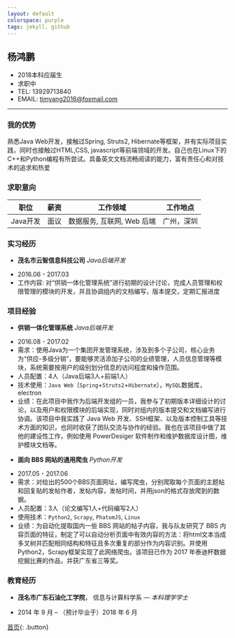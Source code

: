```yaml
---
layout: default
colorspace: purple
tags: jekyll, github
---
```


## 杨鸿鹏

* 2018本科应届生
* 求职中
* TEL: 13929713840
* EMAIL: timyang2016@foxmail.com

---

### 我的优势

熟悉Java Web开发，接触过Spring, Struts2, Hibernate等框架，并有实际项目实践，同时也接触过HTML,CSS, javascript等前端领域的开发。自己也在Linux下的C++和Python编程有所尝试。具备英文文档流畅阅读的能力，富有责任心和对技术的追求和热爱

### 求职意向

| 职位 | 薪资 | 工作领域 | 工作地点 |
|-|-|-|-|
|Java开发|面议|数据服务, 互联网, Web 后端| 广州，深圳 |

### 实习经历

* __茂名市云智信息科技公司__  _Java后端开发_
 - 2016.06 - 2017.03
 - 工作内容: 对“供销一体化管理系统”进行初期的设计讨论，完成人员管理和权限管理的模块的开发，并且协调组内的文档编写，版本提交，定期汇报进度

### 项目经验

* __供销一体化管理系统__  _Java后端开发_
 - 2016.08 - 2017.02
  - 需求：使用Java为一个集团开发管理系统，涉及到多个子公司，核心业务为“供应-多级分销”，要能够灵活添加子公司的业绩管理，人员信息管理等模块，系统需要按用户的级别划分信息的访问程度和操作范围。
  - 人员配置：4人（Java后端3人+前端1人）
  - 技术使用：`Java Web`（`Spring`+`Struts2`+`Hibernate`），`MySQL`数据库，electron
  - 业绩：在此项目中我作为后端开发组的一员，我参与了初期版本详细设计的讨论，以及用户和权限模块的后端实现，同时对组内的版本提交和文档编写进行协调。该项目中我实践了 Java Web 开发、SSH框架、以及版本控制工具等技术方面的知识，也同时收获了团队交流与协作的经验。我也在该项目中做了其他的建设性工作，例如使用 PowerDesiger 软件制作和维护数据库设计图，维护模块文档等。

* __面向 BBS 网站的通用爬虫__ _Python开发_
- 2017.05 - 2017.06
- 需求：对给出的500个BBS页面网址，编写爬虫，分别爬取每个页面的主题帖和回复贴的发帖作者，发帖内容，发帖时间，并用json的格式存放爬到的数据。
- 人员配置：3人（论文编写1人+代码编写2人）
- 使用技术：`Python2`, `Scrapy`, `PhatomJS`, `Linux`
- 业绩：为自动化提取国内一些 BBS 网站的帖子内容，我与队友研究了 BBS 内容页面的特征，制定了可以自动分析页面中有效内容的方法：将html文本当成多叉树并匹配相同结构和特征且多次重复的部分作为内容识别。并使用 Python2，Scrapy框架实现了此网络爬虫。该项目已作为 2017 年泰迪杯数据挖掘比赛的作品，并获广东省三等奖。

### 教育经历

* __茂名市广东石油化工学院__， 信息与计算科学系 — _本科理学学士_
- 2014 年 9 月 – （预计毕业于）2018 年 6 月

[首页](../){: .button}